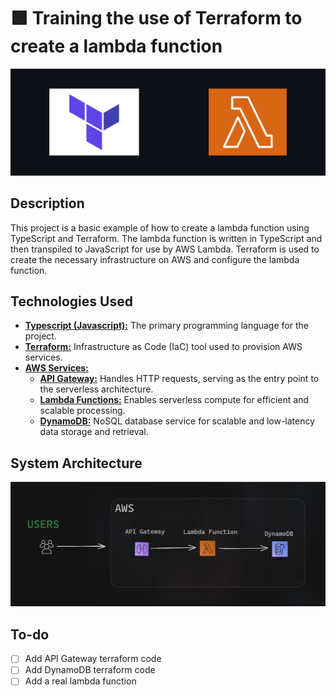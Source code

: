 # 🟪 Training the use of Terraform to create a lambda function

![Frame](https://raw.githubusercontent.com/vsantos1711/terraform-lambda-study/main/assets/tech.png)

## Description

This project is a basic example of how to create a lambda function using TypeScript and Terraform. The lambda function is written in TypeScript and then transpiled to JavaScript for use by AWS Lambda. Terraform is used to create the necessary infrastructure on AWS and configure the lambda function.

## Technologies Used

- **[Typescript (Javascript):](https://www.typescriptlang.org/)** The primary programming language for the project.
- **[Terraform:](https://www.terraform.io/)** Infrastructure as Code (IaC) tool used to provision AWS services.
- **[AWS Services:](https://aws.amazon.com/)**
  - **[API Gateway:](https://aws.amazon.com/api-gateway/)** Handles HTTP requests, serving as the entry point to the serverless architecture.
  - **[Lambda Functions:](https://aws.amazon.com/lambda/)** Enables serverless compute for efficient and scalable processing.
  - **[DynamoDB:](https://aws.amazon.com/dynamodb)** NoSQL database service for scalable and low-latency data storage and retrieval.

## System Architecture

![Frame](https://raw.githubusercontent.com/vsantos1711/terraform-lambda-study/main/assets/diagram.png)

## To-do

- [ ] Add API Gateway terraform code
- [ ] Add DynamoDB terraform code
- [ ] Add a real lambda function
